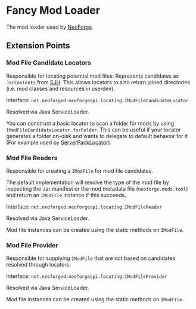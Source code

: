 # Fancy Mod Loader

The mod loader used by [NeoForge](https://github.com/neoforged/NeoForge).

## Extension Points

### Mod File Candidate Locators

Responsible for locating potential mod files. Represents candidates as `JarContents`
from [SJH](https://github.com/McModLauncher/securejarhandler). This allows locators to also return joined directories (i.e. mod classes and resources in userdev).

Interface: `net.neoforged.neoforgespi.locating.IModFileCandidateLocator`

Resolved via Java ServiceLoader.

You can construct a basic locator to scan a folder for mods by using `IModFileCandidateLocator.forFolder`. This can be
useful if your locator generates a folder on-disk and wants to delegate to default behavior for it (For example used
by [ServerPackLocator](https://github.com/marchermans/serverpacklocator/)).

### Mod File Readers

Responsible for creating a `IModFile` for mod file candidates.

The default implementation will resolve the type of the mod file by inspecting the Jar manifest or the mod metadata
file (`neoforge.mods.toml`) and return an `IModFile` instance if this succeeds.

Interface: `net.neoforged.neoforgespi.locating.IModFileReader`

Resolved via Java ServiceLoader.

Mod file instances can be created using the static methods on `IModFile`.

### Mod File Provider

Responsible for supplying `IModFile` that are not based on candidates resolved through locators.

Interface: `net.neoforged.neoforgespi.locating.IModFileProvider`

Resolved via Java ServiceLoader.

Mod file instances can be created using the static methods on `IModFile`.
